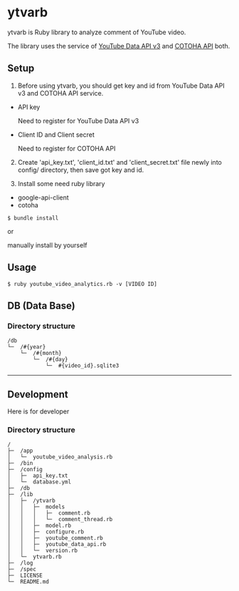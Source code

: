 # ytvarb

ytvarb is Ruby library to analyze comment of YouTube video.

The library uses the service of [YouTube Data API v3](https://developers.google.com/youtube/v3) and [COTOHA API](https://api.ce-cotoha.com/contents/index.html) both.

## Setup

1. Before using ytvarb, you should get key and id from YouTube Data API v3 and COTOHA API service.

- API key

  Need to register for YouTube Data API v3

- Client ID and Client secret

  Need to register for COTOHA API

2. Create 'api_key.txt', 'client_id.txt' and 'client_secret.txt' file newly into config/ directory, then save got key and id.

3. Install some need ruby library

- google-api-client
- cotoha

```
$ bundle install
```

or

manually install by yourself

## Usage

```
$ ruby youtube_video_analytics.rb -v [VIDEO ID]
```

## DB (Data Base)

### Directory structure

```
/db									  
└─	/#{year}						  
	└─	/#{month}					  
		└─	/#{day}					  
			└─	#{video_id}.sqlite3	  
```

---

## Development

Here is for developer

### Directory structure

```
/										  
├─	/app								  
│	└─	youtube_video_analysis.rb		  
├─	/bin								  
├─	/config								  
│	├─	api_key.txt						  
│	└─	database.yml					  
├─	/db									  
├─	/lib								  
│	├─	/ytvarb							  
│	│	├─	models						  
│	│	│	├─	comment.rb				  
│	│	│	└─	comment_thread.rb		  
│	│	├─	model.rb					  
│	│	├─	configure.rb				  
│	│	├─	youtube_comment.rb			  
│	│	├─	youtube_data_api.rb			  
│	│	└─	version.rb					  
│	└─	ytvarb.rb						  
├─	/log								  
├─	/spec								  
├─	LICENSE								  
└─	README.md							  
```
